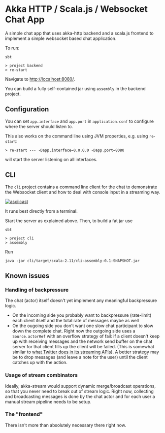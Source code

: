 # Akka HTTP / Scala.js / Websocket Chat App

A simple chat app that uses akka-http backend and a scala.js frontend to implement a simple
websocket based chat application.

To run:

```
sbt

> project backend
> re-start
```

Navigate to [http://localhost:8080/](http://localhost:8080/).

You can build a fully self-contained jar using `assembly` in the backend project.

## Configuration

You can set `app.interface` and `app.port` in `application.conf` to configure where the server
should listen to.

This also works on the command line using JVM properties, e.g. using `re-start`:

```
> re-start --- -Dapp.interface=0.0.0.0 -Dapp.port=8080
```

will start the server listening on all interfaces.

## CLI

The `cli` project contains a command line client for the chat to demonstrate the Websocket client and
how to deal with console input in a streaming way.

[![asciicast](https://asciinema.org/a/c1db91gt8pghx9gcut469kfd7.png)](https://asciinema.org/a/c1db91gt8pghx9gcut469kfd7)

It runs best directly from a terminal.

Start the server as explained above. Then, to build a fat jar use

```
sbt

> project cli
> assembly
```

Run

```
java -jar cli/target/scala-2.11/cli-assembly-0.1-SNAPSHOT.jar
```

## Known issues

### Handling of backpressure

The chat (actor) itself doesn't yet implement any meaningful backpressure logic.
  * On the incoming side you probably want to backpressure (rate-limit) each client itself and the total rate of messages maybe as well
  * On the ougoing side you don't want one slow chat participant to slow down the complete chat. Right now the outgoing side uses a `Source.actorRef` with an overflow strategy of fail: if a client doesn't keep up with receiving messages and the network send buffer on the chat server for that client fills up the client will be failed. (This is somewhat similar to [what Twitter does in its streaming APIs](https://dev.twitter.com/streaming/overview/connecting)). A better strategy may be to drop
messages (and leave a note for the user) until the client catches up with the action.

### Usage of stream combinators

Ideally, akka-stream would support dynamic merge/broadcast operations, so that you never need to break out of stream logic. Right now, collecting and broadcasting messages is done by the chat actor and for each user a manual stream pipeline needs to be setup.

### The "frontend"

There isn't more than absolutely necessary there right now.
